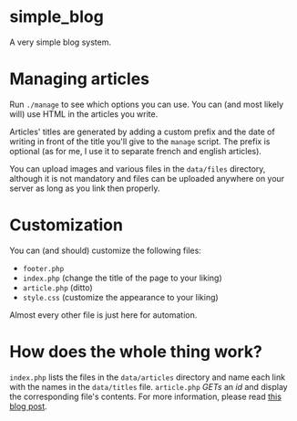 # simple_blog
A very simple blog system.

# Managing articles
Run `./manage` to see which options you can use. You can (and most likely will) use HTML in the articles you write.

Articles' titles are generated by adding a custom prefix and the date of writing in front of the title you'll give to
the `manage` script. The prefix is optional (as for me, I use it to separate french and english articles).

You can upload images and various files in the `data/files` directory, although it is not mandatory and files can be
uploaded anywhere on your server as long as you link then properly.

# Customization
You can (and should) customize the following files:

* `footer.php`
* `index.php` (change the title of the page to your liking)
* `article.php` (ditto)
* `style.css` (customize the appearance to your liking)

Almost every other file is just here for automation.

# How does the whole thing work?
`index.php` lists the files in the `data/articles` directory and name each link with the names in the `data/titles`
file. `article.php` *GETs* an _id_ and display the corresponding file's contents. For more information, please read
[this blog post](http://martin.thepig.chez.com/log/article.php?id=2).
